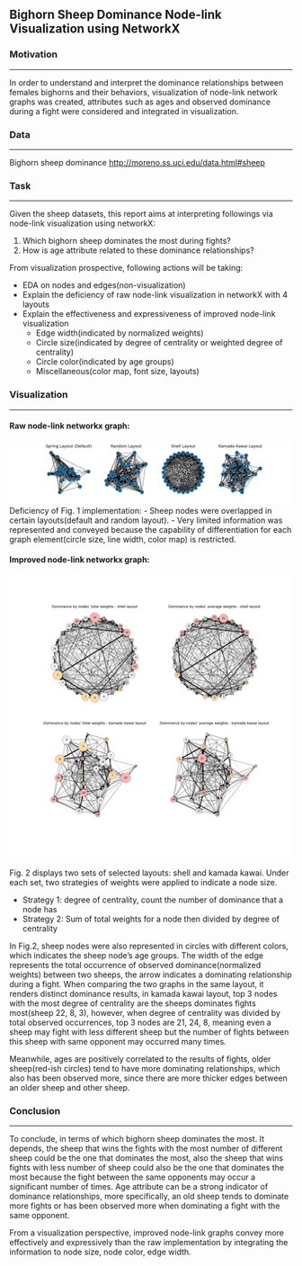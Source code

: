 ## Bighorn Sheep Dominance Node-link Visualization using NetworkX

### Motivation
-------------------
In order to understand and interpret the dominance relationships between females bighorns and their behaviors, 
visualization of node-link network graphs was created, attributes such as ages and observed dominance during a 
fight were considered and integrated in visualization.

### Data
-------------------
Bighorn sheep dominance http://moreno.ss.uci.edu/data.html#sheep

### Task
-------------------
Given the sheep datasets, this report aims at interpreting followings via node-link visualization using networkX:
1. Which bighorn sheep dominates the most during fights?
2. How is age attribute related to these dominance relationships?

From visualization prospective, following actions will be taking:
- EDA on nodes and edges(non-visualization)
- Explain the deficiency of raw node-link visualization in networkX with 4 layouts
- Explain the effectiveness and expressiveness of improved node-link visualization 
  - Edge width(indicated by normalized weights)
  - Circle size(indicated by degree of centrality or weighted degree of centrality)
  - Circle color(indicated by age groups)
  - Miscellaneous(color map, font size, layouts)


### Visualization
-------------------
#### Raw node-link networkx graph:
<img src="https://github.com/galaxie500/UCSD-MAS-DSE241/blob/main/exercise4/image/raw_networkx.png" width=600 />
Deficiency of Fig. 1 implementation:
- Sheep nodes were overlapped in certain layouts(default and random layout).
- Very limited information was represented and conveyed because the capability of differentiation for each graph 
element(circle size, line width,  color map) is restricted.

#### Improved node-link networkx graph:
<img src="https://github.com/galaxie500/UCSD-MAS-DSE241/blob/main/exercise4/image/total_weight_vs_avg_wight.png" width=600 />

Fig. 2 displays two sets of selected layouts: shell and kamada kawai. Under each set, two strategies of weights were applied to indicate a node size. 
- Strategy 1: degree of centrality, count the number of dominance that a node has  
- Strategy 2: Sum of total weights for a node then divided by degree of centrality

In Fig.2, sheep nodes were also represented in circles with different colors, which indicates the sheep node’s age groups. The width of the edge represents the total occurrence of observed dominance(normalized weights) between two sheeps, the arrow indicates a dominating relationship during a fight.
When comparing the two graphs in the same layout, it renders distinct dominance results, in kamada kawai layout, top 3 nodes with the most degree of centrality are the sheeps dominates fights most(sheep 22, 8, 3), however, when degree of centrality was divided by total observed occurrences, top 3 nodes are 21, 24, 8, meaning even a sheep may fight with less different sheep but the number of fights between this sheep with same opponent may occurred many times.

Meanwhile, ages are positively correlated to the results of fights, older sheep(red-ish circles) tend to have more dominating relationships, which also has been observed more, since there are more thicker edges between an older sheep and other sheep.


### Conclusion
-------------------
To conclude, in terms of which bighorn sheep dominates the most. It depends, the sheep that wins the fights with the most number of different sheep could be the one that dominates the most, also the sheep that wins fights with less number of sheep could also be the one that dominates the most because the fight between the same opponents may occur a significant number of times.
Age attribute can be a strong indicator of dominance relationships, more specifically, an old sheep tends to dominate more fights or has been observed more when dominating a fight with the same opponent.

From a visualization perspective, improved node-link graphs convey more effectively and expressively than the raw implementation by integrating the information to node size, node color, edge width.

